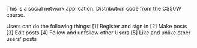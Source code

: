 This is a social network application. Distribution code from the CS50W course.

Users can do the following things:
[1] Register and sign in 
[2] Make posts
[3] Edit posts
[4] Follow and unfollow other Users
[5] Like and unlike other users' posts
